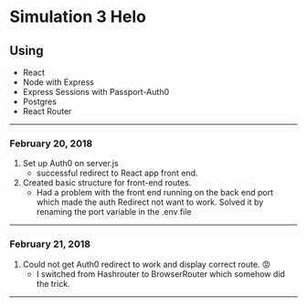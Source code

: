# Simulation 3 Helo

## Using 
* React
* Node with Express
* Express Sessions with Passport-Auth0
* Postgres
* React Router

---

### February 20, 2018
1. Set up Auth0 on server.js
    - successful redirect to React app front end.
2. Created basic structure for front-end routes.
    - Had a problem with the front end running on the back end port which made the auth Redirect not want to work. Solved it by renaming the port variable in the .env file

---

### February 21, 2018
1. Could not get Auth0 redirect to work and display correct route. :rage:
    - I switched from Hashrouter to BrowserRouter which somehow did the trick.

---

  